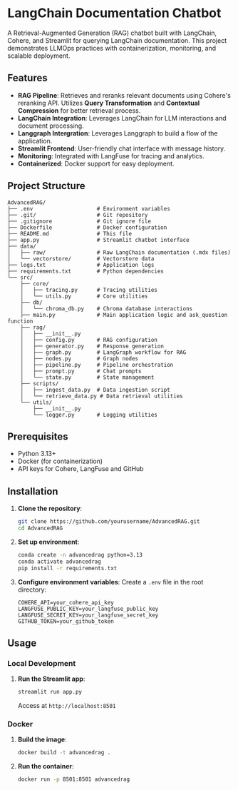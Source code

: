 # LangChain Documentation Chatbot

A Retrieval-Augmented Generation (RAG) chatbot built with LangChain, Cohere, and Streamlit for querying LangChain documentation. This project demonstrates LLMOps practices with containerization, monitoring, and scalable deployment.

## Features

- **RAG Pipeline**: Retrieves and reranks relevant documents using Cohere's reranking API. Utilizes **Query Transformation** and
**Contextual Compression** for better retrieval process.
- **LangChain Integration**: Leverages LangChain for LLM interactions and document processing.
- **Langgraph Intergration**: Leverages Langgraph to build a flow of the application. 
- **Streamlit Frontend**: User-friendly chat interface with message history.
- **Monitoring**: Integrated with LangFuse for tracing and analytics.
- **Containerized**: Docker support for easy deployment.

## Project Structure

```
AdvancedRAG/
├── .env                    # Environment variables
├── .git/                   # Git repository
├── .gitignore              # Git ignore file
├── Dockerfile              # Docker configuration
├── README.md               # This file
├── app.py                  # Streamlit chatbot interface
├── data/
│   ├── raw/                # Raw LangChain documentation (.mdx files)
│   └── vectorstore/        # Vectorstore data
├── logs.txt                # Application logs
├── requirements.txt        # Python dependencies
└── src/
    ├── core/
    │   ├── tracing.py      # Tracing utilities
    │   └── utils.py        # Core utilities
    ├── db/
    │   └── chroma_db.py    # Chroma database interactions
    ├── main.py             # Main application logic and ask_question function
    ├── rag/
    │   ├── __init__.py
    │   ├── config.py       # RAG configuration
    │   ├── generator.py    # Response generation
    │   ├── graph.py        # LangGraph workflow for RAG
    │   ├── nodes.py        # Graph nodes
    │   ├── pipeline.py     # Pipeline orchestration
    │   ├── prompt.py       # Chat prompts
    │   └── state.py        # State management
    ├── scripts/
    │   ├── ingest_data.py  # Data ingestion script
    │   └── retrieve_data.py # Data retrieval utilities
    └── utils/
        ├── __init__.py
        └── logger.py       # Logging utilities
```

## Prerequisites

- Python 3.13+
- Docker (for containerization)
- API keys for Cohere, LangFuse and GitHub

## Installation

1. **Clone the repository**:
   ```bash
   git clone https://github.com/yourusername/AdvancedRAG.git
   cd AdvancedRAG
   ```

2. **Set up environment**:
   ```bash
   conda create -n advancedrag python=3.13
   conda activate advancedrag
   pip install -r requirements.txt
   ```

3. **Configure environment variables**:
   Create a `.env` file in the root directory:
   ```
   COHERE_API=your_cohere_api_key
   LANGFUSE_PUBLIC_KEY=your_langfuse_public_key
   LANGFUSE_SECRET_KEY=your_langfuse_secret_key
   GITHUB_TOKEN=your_github_token
   ```

## Usage

### Local Development

1. **Run the Streamlit app**:
   ```bash
   streamlit run app.py
   ```
   Access at `http://localhost:8501`

### Docker

1. **Build the image**:
   ```bash
   docker build -t advancedrag .
   ```

2. **Run the container**:
   ```bash
   docker run -p 8501:8501 advancedrag
   ```
